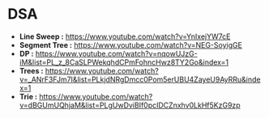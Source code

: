 # DSA
* **Line Sweep :** https://www.youtube.com/watch?v=YnIxejYW7cE
* **Segment Tree :** https://www.youtube.com/watch?v=NEG-SoyigGE
* **DP :** https://www.youtube.com/watch?v=nqowUJzG-iM&list=PL_z_8CaSLPWekqhdCPmFohncHwz8TY2Go&index=1
* **Trees :** https://www.youtube.com/watch?v=_ANrF3FJm7I&list=PLkjdNRgDmcc0Pom5erUBU4ZayeU9AyRRu&index=1
* **Trie :** https://www.youtube.com/watch?v=dBGUmUQhjaM&list=PLgUwDviBIf0pcIDCZnxhv0LkHf5KzG9zp
